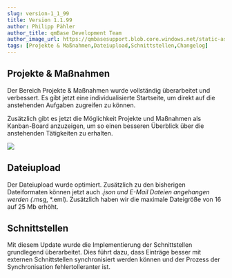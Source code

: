 ```yaml
---
slug: version-1_1_99
title: Version 1.1.99
author: Philipp Pähler
author_title: qmBase Development Team
author_image_url: https://qmbasesupport.blob.core.windows.net/static-assets/img/persons/paehler_round.png
tags: [Projekte & Maßnahmen,Dateiupload,Schnittstellen,Changelog]
---
```

## Projekte & Maßnahmen

Der Bereich Projekte & Maßnahmen wurde vollständig überarbeitet und verbessert. Es gibt jetzt eine individualisierte Startseite, um direkt auf die anstehenden Aufgaben zugreifen zu können.

Zusätzlich gibt es jetzt die Möglichkeit Projekte und Maßnahmen als Kanban-Board anzuzeigen, um so einen besseren Überblick über die anstehenden Tätigkeiten zu erhalten.

![](https://caqadmin.blob.core.windows.net/releasenotes/84-images/mceclip0.png)

## Dateiupload

Der Dateiupload wurde optimiert. Zusätzlich zu den bisherigen Dateiformaten können jetzt auch *.json und E-Mail Dateien angehangen werden (*.msg, *.eml). Zusätzlich haben wir die maximale Dateigröße von 16 auf 25 Mb erhöht.

## Schnittstellen

Mit diesem Update wurde die Implementierung der Schnittstellen grundlegend überarbeitet. Dies führt dazu, dass Einträge besser mit externen Schnittstellen synchronisiert werden können und der Prozess der Synchronisation fehlertolleranter ist.